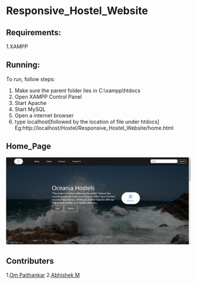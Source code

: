 # Responsive_Hostel_Website


## Requirements:
1.XAMPP

## Running:
To run, follow steps:
1. Make sure the parent folder lies in C:\xampp\htdocs
2. Open XAMPP Control Panel
3. Start Apache
4. Start MySQL
5. Open a internet browser
6. type localhost[followed by the location of file under htdocs] Eg:http://localhost/Hostel/Responsive_Hostel_Website/home.html


## Home_Page

![Homepage_screenshot](./media/Home_page_screenshot.png)


## Contributers

1.[Om Paithankar](https://github.com/am-i-op)
2.[Abhishek M](https://github.com/EMPTY2126)